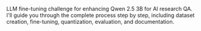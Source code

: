 LLM fine-tuning challenge for enhancing Qwen 2.5 3B for AI research QA. I'll guide you through the complete process step by step, including dataset creation, fine-tuning, quantization, evaluation, and documentation.
